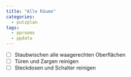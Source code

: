 ```yaml
---
title: "Alle Räume"
categories:
  - putzplan
tags:
  - pprooms
  - ppdata
---
```


 - [ ] Staubwischen alle waagerechten Oberflächen
 - [ ] Türen und Zargen reinigen
 - [ ] Steckdosen und Schalter reinigen

<!--stackedit_data:
eyJoaXN0b3J5IjpbLTI2ODk1OTUwMV19
-->